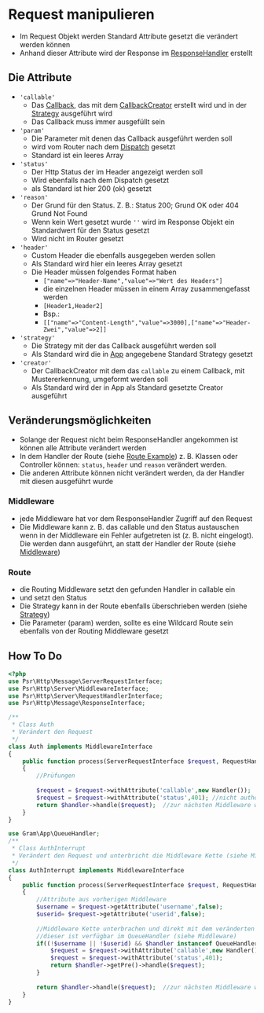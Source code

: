 # Request manipulieren

- Im Request Objekt werden Standard Attribute gesetzt die verändert werden können
- Anhand dieser Attribute wird der Response im [ResponseHandler](../technisch/Middleware/responsehandle.md) erstellt

## Die Attribute
		
- ``'callable'``
	- Das [Callback](../technisch/Callback/index.md), das mit dem [CallbackCreator](../technisch/CallbackCreator/index.md) erstellt wird und in der [Strategy](../technisch/Strategy/index.md) ausgeführt wird
	- Das Callback muss immer ausgefüllt sein
- ``'param'``
	- Die Parameter mit denen das Callback ausgeführt werden soll
	- wird vom Router nach dem [Dispatch](../technisch/Routing/dispatching.md) gesetzt
	- Standard ist ein leeres Array 
- ``'status'``
	- Der Http Status der im Header angezeigt werden soll
	- Wird ebenfalls nach dem Dispatch gesetzt
	- als Standard ist hier 200 (ok) gesetzt
- ``'reason'``
	- Der Grund für den Status. Z. B.: Status 200; Grund OK oder 404 Grund Not Found
	- Wenn kein Wert gesetzt wurde ``''`` wird im Response Objekt ein Standardwert für den Status gesetzt
	- Wird nicht im Router gesetzt
- ``'header'``
	- Custom Header die ebenfalls ausgegeben werden sollen
	- Als Standard wird hier ein leeres Array gesetzt
	- Die Header müssen folgendes Format haben
		- ``["name"=>"Header-Name","value"=>"Wert des Headers"]``
		- die einzelnen Header müssen in einem Array zusammengefasst werden
		- ``[Header1,Header2]`` 
		- Bsp.: 
		- ``[["name"=>"Content-Length","value"=>3000],["name"=>"Header-Zwei","value"=>2]]``
- ``'strategy'``
	- Die Strategy mit der das Callback ausgeführt werden soll
	- Als Standard wird die in [App](../technisch/App/index.md) angegebene Standard Strategy gesetzt
- ``'creator'``
	- Der CallbackCreator mit dem das ``callable`` zu einem Callback, mit Mustererkennung, umgeformt werden soll
	- Als Standard wird der in App als Standard gesetzte Creator ausgeführt

## Veränderungsmöglichkeiten

- Solange der Request nicht beim ResponseHandler angekommen ist können alle Attribute verändert werden
- In dem Handler der Route (siehe [Route Example](route.md)) z. B. Klassen oder Controller können: ``status``, ``header`` und ``reason`` verändert werden.
- Die anderen Attribute können nicht verändert werden, da der Handler mit diesen ausgeführt wurde

### Middleware
- jede Middleware hat vor dem ResponseHandler Zugriff auf den Request
- Die Middleware kann z. B. das callable und den Status austauschen wenn in der Middleware ein Fehler aufgetreten ist (z. B. nicht eingelogt). Die werden dann ausgeführt, an statt der Handler der Route (siehe [Middleware](middleware.md))

### Route
- die Routing Middleware setzt den gefunden Handler in callable ein
- und setzt den Status
- Die Strategy kann in der Route ebenfalls überschrieben werden (siehe [Strategy](strategy.md))
- Die Parameter (param) werden, sollte es eine Wildcard Route sein ebenfalls von der Routing Middleware gesetzt

## How To Do

````php
<?php
use Psr\Http\Message\ServerRequestInterface;
use Psr\Http\Server\MiddlewareInterface;
use Psr\Http\Server\RequestHandlerInterface;
use Psr\Http\Message\ResponseInterface;

/**
 * Class Auth
 * Verändert den Request
 */
class Auth implements MiddlewareInterface
{
	public function process(ServerRequestInterface $request, RequestHandlerInterface $handler): ResponseInterface
	{
		//Prüfungen
		
		$request = $request->withAttribute('callable',new Handler());	//hier wird eine neue Klasse eingesetzt
		$request = $request->withAttribute('status',401); //nicht authorisiert
		return $handler->handle($request);	//zur nächsten Middleware weiter gehen
	}
}

use Gram\App\QueueHandler;
/**
 * Class AuthInterrupt
 * Verändert den Request und unterbricht die Middleware Kette (siehe Middleware)
 */
class AuthInterrupt implements MiddlewareInterface
{
	public function process(ServerRequestInterface $request, RequestHandlerInterface $handler): ResponseInterface
	{
		//Attribute aus vorherigen Middleware
		$username = $request->getAttribute('username',false);
		$userid= $request->getAttribute('userid',false);
		
		//Middleware Kette unterbrachen und direkt mit dem veränderten callable zum ResponseHandler gehen
		//dieser ist verfügbar im QueueHandler (siehe Middleware)
		if((!$username || !$userid) && $handler instanceof QueueHandler){
			$request = $request->withAttribute('callable',new Handler());
			$request = $request->withAttribute('status',401); 
			return $handler->getPre()->handle($request);
		}
		
		return $handler->handle($request);	//zur nächsten Middleware weiter gehen
	}
}
````

